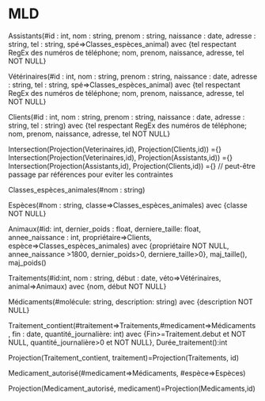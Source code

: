 MLD
===

Assistants(#id : int, nom : string, prenom : string, naissance : date, adresse : string, tel : string, spé=>Classes\_espèces\_animal) avec {tel respectant RegEx des numéros de téléphone; nom, prenom, naissance, adresse, tel NOT NULL} 

Vétérinaires(#id : int, nom : string, prenom : string, naissance : date, adresse : string, tel : string, spé=>Classes\_espèces\_animal) avec {tel respectant RegEx des numéros de téléphone; nom, prenom, naissance, adresse, tel NOT NULL}

Clients(#id : int, nom : string, prenom : string, naissance : date, adresse : string, tel : string) avec {tel respectant RegEx des numéros de téléphone; nom, prenom, naissance, adresse, tel NOT NULL} 

Intersection(Projection(Veterinaires,id), Projection(Clients,id)) ={}
Intersection(Projection(Veterinaires,id), Projection(Assistants,id)) ={}
Intersection(Projection(Assistants,id), Projection(Clients,id)) ={}
// peut-être passage par références pour eviter les contraintes

Classes\_espèces\_animales(#nom : string)

Espèces(#nom : string, classe=>Classes\_espèces\_animales) avec {classe NOT NULL}

Animaux(#id: int, dernier\_poids : float, derniere\_taille: float, annee\_naissance : int, propriétaire=>Clients, espèce=>Classes\_espèces\_animales) avec {propriétaire NOT NULL, annee_naissance >1800, dernier\_poids>0, derniere\_taille>0}, maj\_taille(), maj\_poids()

Traitements(#id:int, nom : string, début : date, véto=>Vétérinaires, animal=>Animaux) avec {nom, début NOT NULL}

Médicaments(#molécule: string, description: string) avec {description NOT NULL}

Traitement\_contient(#traitement=>Traitements,#medicament=>Médicaments,
 					fin : date, quantité\_journalière: int) avec {Fin>=Traitement.debut et NOT NULL, quantité\_journalière>0 et NOT NULL}, Durée\_traitement():int
 					
Projection(Traitement\_contient, traitement)=Projection(Traitements, id)

Medicament\_autorisé(#medicament=>Médicaments, #espèce=>Espèces)

Projection(Medicament\_autorisé, medicament)=Projection(Medicaments,id)